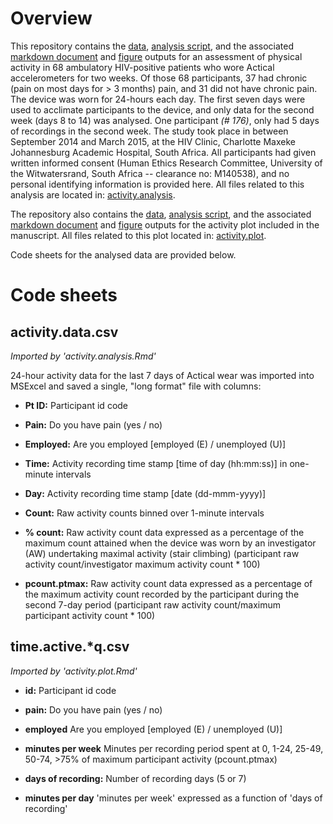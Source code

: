 # Overview
This repository contains the [data](./activity.analysis/data/), [analysis script](./activity.analysis/activity.analysis.Rmd), and the associated [markdown document](./activity.analysis/activity.analysis.md) and [figure](./activity.analysis/figures/) outputs for an assessment of physical activity in 68 ambulatory HIV-positive patients who wore Actical accelerometers for two weeks. Of those 68 participants, 37 had chronic (pain on most days for > 3 months) pain, and 31 did not have chronic pain. The device was worn for 24-hours each day. The first seven days were used to acclimate participants to the device, and only data for the second week (days 8 to 14) was analysed. One participant *(# 176)*, only had 5 days of recordings in the second week. The study took place in between September 2014 and March 2015, at the HIV Clinic, Charlotte Maxeke Johannesburg Academic Hospital, South Africa. All participants had given written informed consent (Human Ethics Research Committee, University of the Witwatersrand, South Africa -- clearance no: M140538), and no personal identifying information is provided here. All files related to this analysis are located in: [activity.analysis](./activity.analysis). 

The repository also contains the [data](./activity.plot/data/), [analysis script](./activity.plot/activity.plot.Rmd), and the associated  [markdown document](./activity.plot/activity.plot.md) and [figure](./activity.plot/figures/) outputs for the activity plot included in the manuscript. All files related to this plot located in: [activity.plot](./activity.plot). 

Code sheets for the analysed data are provided below.

# Code sheets
## activity.data.csv
_Imported by 'activity.analysis.Rmd'_  

24-hour activity data for the last 7 days of Actical wear was imported into MSExcel and saved a single, "long format" file with columns:

- **Pt ID:** Participant id code

- **Pain:** Do you have pain (yes / no)

- **Employed:** Are you employed [employed (E) / unemployed (U)]

- **Time:** Activity recording time stamp [time of day (hh:mm:ss)] in one-minute intervals	

- **Day:** Activity recording time stamp [date (dd-mmm-yyyy)]	

- **Count:** Raw activity counts binned over 1-minute intervals

- **% count:** Raw activity count data expressed as a percentage of the maximum count attained when the device was worn by an investigator (AW) undertaking maximal activity (stair climbing) (participant raw activity count/investigator maximum activity count * 100)

- **pcount.ptmax:** Raw activity count data expressed as a percentage of the maximum activity count recorded by the participant during the second 7-day period (participant raw activity count/maximum participant activity count * 100) 

## time.active.*q.csv 
_Imported by 'activity.plot.Rmd'_  

- **id:** Participant id code

- **pain:** Do you have pain (yes / no)

- **employed** Are you employed [employed (E) / unemployed (U)]

- **minutes per week** Minutes per recording period spent at 0, 1-24, 25-49, 50-74, >75% of maximum participant activity (pcount.ptmax)

- **days of recording:** Number of recording days (5 or 7)

- **minutes per day** 'minutes per week' expressed as a function of 'days of recording'
